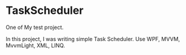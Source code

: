 # TaskScheduler

One of My test project.

In this project, I was writing simple Task Scheduler. Use WPF, MVVM, MvvmLight, XML, LINQ.
